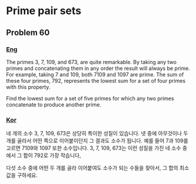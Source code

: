# Prime pair sets
## Problem 60

### [Eng](https://projecteuler.net/problem=60)

The primes 3, 7, 109, and 673, are quite remarkable. By taking any two primes and concatenating them in any order the result will always be prime. For example, taking 7 and 109, both 7109 and 1097 are prime. The sum of these four primes, 792, represents the lowest sum for a set of four primes with this property.

Find the lowest sum for a set of five primes for which any two primes concatenate to produce another prime.

### [Kor](http://euler.synap.co.kr/prob_detail.php?id=60)

네 개의 소수 3, 7, 109, 673은 상당히 특이한 성질이 있습니다. 넷 중에 아무것이나 두 개를 골라서 어떤 쪽으로 이어붙이던지 그 결과도 소수가 됩니다. 예를 들어 7과 109를 고르면 7109와 1097 또한 소수입니다.
3, 7, 109, 673는 이런 성질을 가진 네 소수 중에서 그 합이 792로 가장 작습니다,

다섯 소수 중에 어떤 두 개를 골라 이어붙여도 소수가 되는 수들을 찾아서, 그 합의 최소값을 구하세요.
